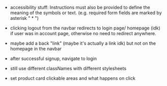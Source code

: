 - accessibility stuff:
Instructions must also be provided to define the meaning of the symbols or text. (e.g. required form fields are marked by asterisk " * ") 

- clicking logout from the navbar redirects to login page/ homepage (idk) if user was in account page, otherwise no need to redirect anywhere.

- maybe add a back "link" (maybe it's actually a link idk) but not on the homepage in the navbar

- after successful signup, navigate to login

- still use different classNames with different stylesheets

- set product card clickable areas and what happens on click